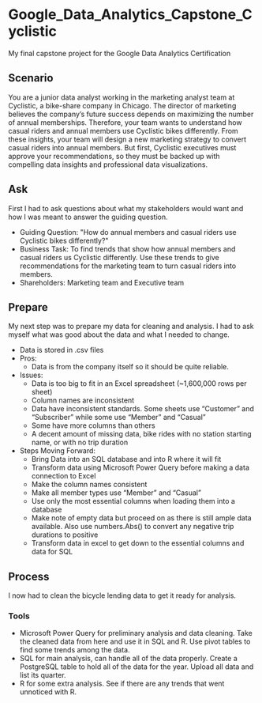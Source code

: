 # Google_Data_Analytics_Capstone_Cyclistic
My final capstone project for the Google Data Analytics Certification

## Scenario
You are a junior data analyst working in the marketing analyst team at Cyclistic, a bike-share company in Chicago. The director
of marketing believes the company’s future success depends on maximizing the number of annual memberships. Therefore,
your team wants to understand how casual riders and annual members use Cyclistic bikes differently. From these insights,
your team will design a new marketing strategy to convert casual riders into annual members. But first, Cyclistic executives
must approve your recommendations, so they must be backed up with compelling data insights and professional data
visualizations.

## Ask
First I had to ask questions about what my stakeholders would want and how I was meant to answer the guiding question.

* Guiding Question: "How do annual members and casual riders use Cyclistic bikes differently?"
* Business Task: To find trends that show how annual members and casual riders us Cyclistic differently. Use these trends to give recommendations for the marketing team to turn casual riders into members.
* Shareholders: Marketing team and Executive team

## Prepare
My next step was to prepare my data for cleaning and analysis. I had to ask myself what was good about the data and what I needed to change.

* Data is stored in .csv files
* Pros: 
  * Data is from the company itself so it should be quite reliable. 
* Issues: 
  * Data is too big to fit in an Excel spreadsheet (~1,600,000 rows per sheet)
  * Column names are inconsistent
  * Data have inconsistent standards. Some sheets use “Customer” and “Subscriber” while some use “Member” and “Casual”
  * Some have more columns than others
  * A decent amount of missing data, bike rides with no station starting name, or with no trip duration
* Steps Moving Forward: 
  * Bring Data into an SQL database and into R where it will fit
  * Transform data using Microsoft Power Query before making a data connection to Excel
  * Make the column names consistent
  * Make all member types use “Member” and “Casual”
  * Use only the most essential columns when loading them into a database
  * Make note of empty data but proceed on as there is still ample data available. Also use numbers.Abs() to convert any negative trip durations to positive
  * Transform data in excel to get down to the essential columns and data for SQL

## Process
I now had to clean the bicycle lending data to get it ready for analysis. 

### Tools
* Microsoft Power Query for preliminary analysis and data cleaning. Take the cleaned data from here and use it in SQL and R. Use pivot tables to find some trends among the data.
* SQL for main analysis, can handle all of the data properly. Create a PostgreSQL table to hold all of the data for the year. Upload all data and list its quarter.
* R for some extra analysis. See if there are any trends that went unnoticed with R.
